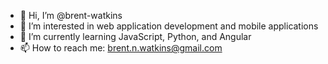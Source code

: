 - 👋 Hi, I’m @brent-watkins
- 👀 I’m interested in web application development and mobile applications
- 🌱 I’m currently learning JavaScript, Python, and Angular
- 📫 How to reach me: brent.n.watkins@gmail.com
